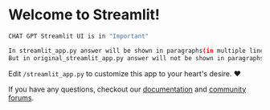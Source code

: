 # Welcome to Streamlit!
```bash
CHAT GPT Streamlit UI is in "Important"
```
```bash
In streamlit_app.py answer will be shown in paragraphs(in multiple lines).
But in original_streamlit_app.py answer will not be shown in paragraphs(in multiple lines).
```
Edit `/streamlit_app.py` to customize this app to your heart's desire. :heart:

If you have any questions, checkout our [documentation](https://docs.streamlit.io) and [community
forums](https://discuss.streamlit.io).
